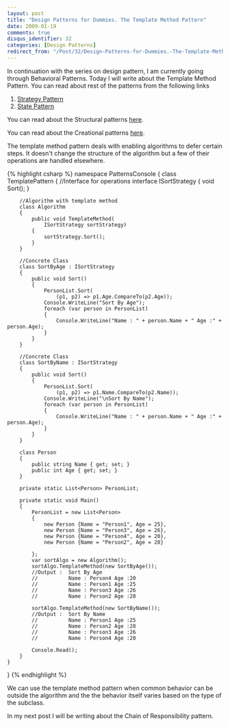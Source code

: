 ```yaml
---
layout: post
title: "Design Patterns for Dummies. The Template Method Pattern"
date: 2009-01-19
comments: true
disqus_identifier: 32
categories: [Design Patterns]
redirect_from: "/Post/32/Design-Patterns-for-Dummies.-The-Template-Method-Pattern.aspx/"
---
```

In continuation with the series on design pattern, I am currently going
through Behavioral Patterns. Today I will write about the Template
Method Pattern. You can read about rest of the patterns from the
following links
<!--more-->
1.  [Strategy
    Pattern](/2009/01/12/Design-Patterns-for-Dummies.-The-Strategy-Pattern/)
2.  [State
    Pattern](/2009/01/15/Design-Patterns-for-Dummies.-The-State-Pattern/)

You can read about the Structural patterns
[here](/2008/12/15/Structural-Design-Patterns/).

You can read about the Creational patterns
[here](/2009/01/12/Creational-Design-Patterns/).

The template method pattern deals with enabling algorithms to defer
certain steps. It doesn't change the structure of the algorithm but a
few of their operations are handled elsewhere.

{% highlight csharp %}
namespace PatternsConsole
{
    class TemplatePattern
    {
        //Interface for operations
        interface ISortStrategy
        {
            void Sort();
        }

        //Algorithm with template method
        class Algorithm
        {
            public void TemplateMethod(
                ISortStrategy sortStrategy)
            {
                sortStrategy.Sort();
            }
        }

        //Concrete Class
        class SortByAge : ISortStrategy
        {
            public void Sort()
            {
                PersonList.Sort(
                    (p1, p2) => p1.Age.CompareTo(p2.Age));
                Console.WriteLine("Sort By Age");
                foreach (var person in PersonList)
                {
                    Console.WriteLine("Name : " + person.Name + " Age :" + person.Age);
                }
            }
        }

        //Concrete Class
        class SortByName : ISortStrategy
        {
            public void Sort()
            {
                PersonList.Sort(
                    (p1, p2) => p1.Name.CompareTo(p2.Name));
                Console.WriteLine("\nSort By Name");
                foreach (var person in PersonList)
                {
                    Console.WriteLine("Name : " + person.Name + " Age :" + person.Age);
                }
            }
        }

        class Person
        {
            public string Name { get; set; }
            public int Age { get; set; }
        }

        private static List<Person> PersonList;

        private static void Main()
        {
            PersonList = new List<Person>
            {
                new Person {Name = "Person1", Age = 25},
                new Person {Name = "Person3", Age = 26},
                new Person {Name = "Person4", Age = 20},
                new Person {Name = "Person2", Age = 28}

            };
            var sortAlgo = new Algorithm();
            sortAlgo.TemplateMethod(new SortByAge());
            //Output :  Sort By Age
            //          Name : Person4 Age :20
            //          Name : Person1 Age :25
            //          Name : Person3 Age :26
            //          Name : Person2 Age :28

            sortAlgo.TemplateMethod(new SortByName());
            //Output :  Sort By Name
            //          Name : Person1 Age :25
            //          Name : Person2 Age :28
            //          Name : Person3 Age :26
            //          Name : Person4 Age :20

            Console.Read();
        }
    }
}
{% endhighlight %}

We can use the template method pattern when common behavior can be
outside the algorithm and the the behavior itself varies based on the
type of the subclass.

In my next post I will be writing about the Chain of Responsibility
pattern.

